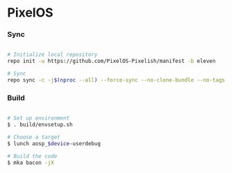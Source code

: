 # PixelOS #

### Sync ###

```bash

# Initialize local repository
repo init -u https://github.com/PixelOS-Pixelish/manifest -b eleven

# Sync
repo sync -c -j$(nproc --all) --force-sync --no-clone-bundle --no-tags
```

### Build ###

```bash

# Set up environment
$ . build/envsetup.sh

# Choose a target
$ lunch aosp_$device-userdebug

# Build the code
$ mka bacon -jX
```
